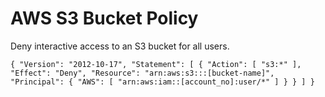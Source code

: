 # AWS S3 Bucket Policy

Deny interactive access to an S3 bucket for all users. 

`{
  "Version": "2012-10-17",
  "Statement": [
    {
      "Action": [
        "s3:*"
      ],
      "Effect": "Deny",
      "Resource": "arn:aws:s3:::[bucket-name]",
      "Principal": {
        "AWS": [
          "arn:aws:iam::[account_no]:user/*"
        ]
      }
    }
  ]
}`
